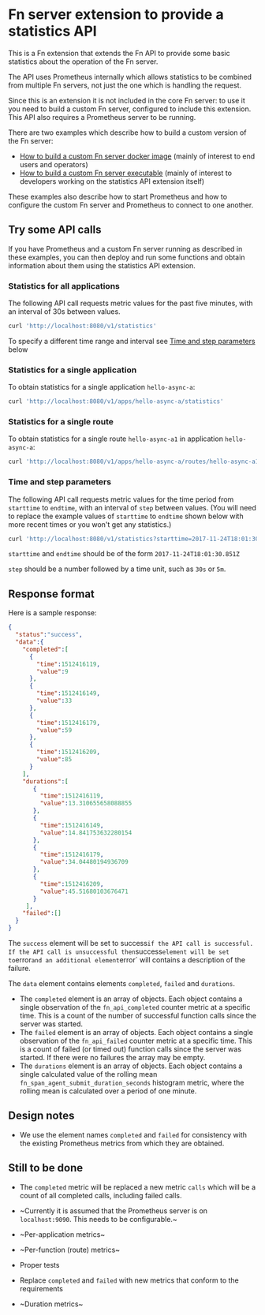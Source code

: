 # Fn server extension to provide a statistics API 

This is a Fn extension that extends the Fn API to provide some basic statistics about the operation of the Fn server. 

The API uses Prometheus internally which allows statistics to be combined from multiple Fn servers,
not just the one which is handling the request.

Since this is an extension it is not included in the core Fn server: 
to use it you need to build a custom Fn server, configured to include this extension.
This API also requires a Prometheus server to be running.

There are two examples which describe how to build a custom version of the Fn server: 

* [How to build a custom Fn server docker image](./examples/operators/README.md) (mainly of interest to end users and operators)
* [How to build a custom Fn server executable](./examples/developers/README.md) (mainly of interest to developers working on the statistics API extension itself)

These examples also describe how to start Prometheus 
and how to configure the custom Fn server and Prometheus to connect to one another.

## Try some API calls

If you have Prometheus and a custom Fn server running as described in these examples, 
you can then deploy and run some functions and obtain information about them using the statistics API extension.

### Statistics for all applications

The following API call requests metric values for the past five minutes, with an interval of 30s between values.

```sh
curl 'http://localhost:8080/v1/statistics'
```

To specify a different time range and interval see [Time and step parameters](#time-and-step-parameters) below 

### Statistics for a single application

To obtain statistics for a single application `hello-async-a`:
```sh
curl 'http://localhost:8080/v1/apps/hello-async-a/statistics'
```
### Statistics for a single route

To obtain statistics for a single route `hello-async-a1` in application `hello-async-a`:
```sh
curl 'http://localhost:8080/v1/apps/hello-async-a/routes/hello-async-a1/statistics'
```

### Time and step parameters

The following API call requests metric values for the time period from `starttime` to `endtime`, with an interval of `step` between values. (You will need to replace the example values of `starttime` to `endtime` shown below with more recent times or you won't get any statistics.)

```sh
curl 'http://localhost:8080/v1/statistics?starttime=2017-11-24T18:01:30.851Z&endtime=2017-11-24T18:11:30.849Z&step=30s'
```

`starttime` and `endtime` should be of the form `2017-11-24T18:01:30.851Z`

`step` should be a number followed by a time unit, such as `30s` or `5m`.

## Response format

Here is a sample response:

```json
{
  "status":"success",
  "data":{
    "completed":[
      {
        "time":1512416119,
        "value":9
      },
      {
        "time":1512416149,
        "value":33
      },
      {
        "time":1512416179,
        "value":59
      },
      {
        "time":1512416209,
        "value":85
      }
    ],
    "durations":[
       {
         "time":1512416119,
         "value":13.310655658088855
       },
       {
         "time":1512416149,
         "value":14.841753632280154
       },
       {
         "time":1512416179,
         "value":34.04480194936709
       },
       {
         "time":1512416209,
         "value":45.51680103676471
       }
     ],
    "failed":[]
  }
}
```

The `success` element will be set to success` if the API call is successful. 
If the API call is unsuccessful then `success` element will be set to `error` and an additional element `error` will contains a description of the failure.

The `data` element contains elements `completed`, `failed` and `durations`. 

* The `completed` element is an array of objects. Each object contains a single observation of the `fn_api_completed` counter metric at a specific time. This is a count of the number of successful function calls since the server was started.
* The `failed` element is an array of objects. Each object contains a single observation of the `fn_api_failed` counter metric at a specific time.
This is a count of failed (or timed out) function calls since the server was started.
If there were no failures the array may be empty.  
* The `durations` element is an array of objects. Each object contains a single calculated value of the rolling mean `fn_span_agent_submit_duration_seconds` histogram metric, where the rolling mean is calculated over a period of one minute. 

## Design notes

* We use the element names `completed` and `failed` for consistency with the existing Prometheus metrics from which they are obtained. 

## Still to be done

* The `completed` metric will be replaced a new metric `calls` which will be a count of all completed calls, including failed calls.

* ~Currently it is assumed that the Prometheus server is on `localhost:9090`. This needs to be configurable.~

* ~Per-application metrics~

* ~Per-function (route) metrics~

* Proper tests

* Replace `completed` and `failed` with new metrics that conform to the requirements

* ~Duration metrics~

